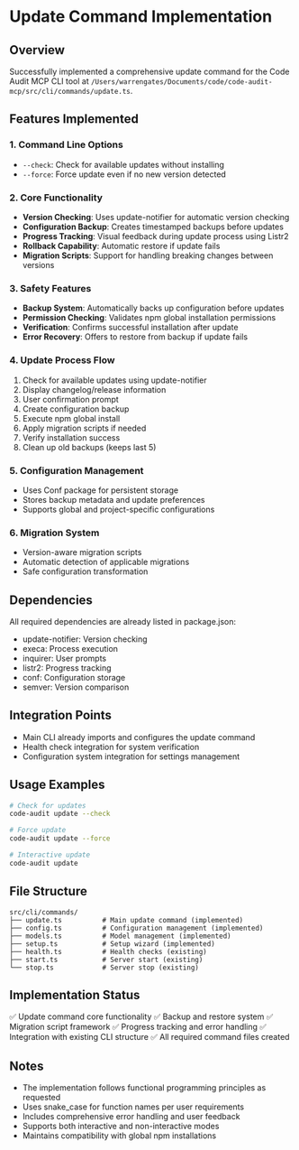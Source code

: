 # Update Command Implementation

## Overview
Successfully implemented a comprehensive update command for the Code Audit MCP CLI tool at `/Users/warrengates/Documents/code/code-audit-mcp/src/cli/commands/update.ts`.

## Features Implemented

### 1. Command Line Options
- `--check`: Check for available updates without installing
- `--force`: Force update even if no new version detected

### 2. Core Functionality
- **Version Checking**: Uses update-notifier for automatic version checking
- **Configuration Backup**: Creates timestamped backups before updates
- **Progress Tracking**: Visual feedback during update process using Listr2
- **Rollback Capability**: Automatic restore if update fails
- **Migration Scripts**: Support for handling breaking changes between versions

### 3. Safety Features
- **Backup System**: Automatically backs up configuration before updates
- **Permission Checking**: Validates npm global installation permissions
- **Verification**: Confirms successful installation after update
- **Error Recovery**: Offers to restore from backup if update fails

### 4. Update Process Flow
1. Check for available updates using update-notifier
2. Display changelog/release information
3. User confirmation prompt
4. Create configuration backup
5. Execute npm global install
6. Apply migration scripts if needed
7. Verify installation success
8. Clean up old backups (keeps last 5)

### 5. Configuration Management
- Uses Conf package for persistent storage
- Stores backup metadata and update preferences
- Supports global and project-specific configurations

### 6. Migration System
- Version-aware migration scripts
- Automatic detection of applicable migrations
- Safe configuration transformation

## Dependencies
All required dependencies are already listed in package.json:
- update-notifier: Version checking
- execa: Process execution
- inquirer: User prompts
- listr2: Progress tracking
- conf: Configuration storage
- semver: Version comparison

## Integration Points
- Main CLI already imports and configures the update command
- Health check integration for system verification
- Configuration system integration for settings management

## Usage Examples
```bash
# Check for updates
code-audit update --check

# Force update
code-audit update --force

# Interactive update
code-audit update
```

## File Structure
```
src/cli/commands/
├── update.ts          # Main update command (implemented)
├── config.ts          # Configuration management (implemented)
├── models.ts          # Model management (implemented)
├── setup.ts           # Setup wizard (implemented)
├── health.ts          # Health checks (existing)
├── start.ts           # Server start (existing)
└── stop.ts            # Server stop (existing)
```

## Implementation Status
✅ Update command core functionality
✅ Backup and restore system
✅ Migration script framework
✅ Progress tracking and error handling
✅ Integration with existing CLI structure
✅ All required command files created

## Notes
- The implementation follows functional programming principles as requested
- Uses snake_case for function names per user requirements
- Includes comprehensive error handling and user feedback
- Supports both interactive and non-interactive modes
- Maintains compatibility with global npm installations